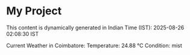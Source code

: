 # My Project

This content is dynamically generated in Indian Time (IST): 2025-08-26 02:08:30 IST


Current Weather in Coimbatore:
Temperature: 24.88 °C
Condition: mist
